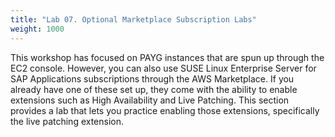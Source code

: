 ```yaml
---
title: "Lab 07. Optional Marketplace Subscription Labs"
weight: 1000
---
```


<!--
Copyright Amazon.com, Inc. or its affiliates. All Rights Reserved.
SPDX-License-Identifier: MIT-0
-->

This workshop has focused on PAYG instances that are spun up through the EC2 console. However, you can also use SUSE Linux Enterprise Server for SAP Applications subscriptions through the AWS Marketplace. If you already have one of these set up, they come with the ability to enable extensions such as High Availability and Live Patching. This section provides a lab that lets you practice enabling those extensions, specifically the live patching extension.